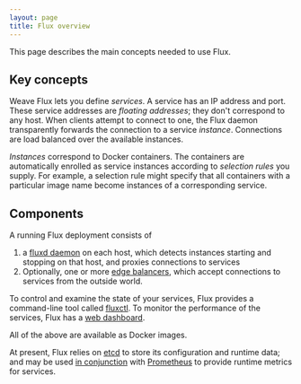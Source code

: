 ```yaml
---
layout: page
title: Flux overview
---
```


This page describes the main concepts needed to use Flux.

## Key concepts

Weave Flux lets you define _services_.  A service has an IP address
and port.  These service addresses are _floating addresses_; they
don't correspond to any host.  When clients attempt to connect to one,
the Flux daemon transparently forwards the connection to a service
_instance_.  Connections are load balanced over the available
instances.

_Instances_ correspond to Docker containers.  The containers are
automatically enrolled as service instances according to _selection
rules_ you supply.  For example, a selection rule might specify that
all containers with a particular image name become instances of a
corresponding service.

## Components

A running Flux deployment consists of

 1. a [fluxd daemon](daemon) on each host, which detects instances starting
 and stopping on that host, and proxies connections to services
 2. Optionally, one or more [edge balancers](edgebal), which accept
 connections to services from the outside world.

To control and examine the state of your services, Flux provides a
command-line tool called [fluxctl](fluxctl). To monitor
the performance of the services, Flux has a [web dashboard](web).

All of the above are available as Docker images.

At present, Flux relies on [etcd][etcd-site] to store its
configuration and runtime data; and may be used [in
conjunction](prometheus) with [Prometheus][prometheus-site] to provide
runtime metrics for services.

[etcd-site]: https://github.com/coreos/etcd
[prometheus-site]: https://github.com/prometheus/prometheus
